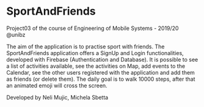 # SportAndFriends
Project03 of the course of Engineering of Mobile Systems - 2019/20 @unibz

The aim of the application is to practise sport with friends. The SportAndFriends application offers a SignUp and Login functionalities, developed with Firebase (Authentication and Database). It is possible to see a list of activities available, see the activities on Map, add events to the Calendar, see the other users registered with the application and add them as friends (or delete them).
The daily goal is to walk 10000 steps, after that an animated emoji will cross the screen.

Developed by Neli Mujic, Michela Sbetta
